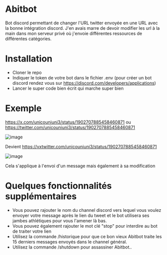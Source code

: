 # Abitbot

Bot discord permettant de changer l'URL twitter envoyée en une URL avec la bonne intégration discord. J'en avais marre de devoir modifier les url à la main dans mon serveur privé où j'envoie différentes ressources de différentes catégories.

# Installation

- Cloner le repo
- Indiquer le token de votre bot dans le fichier .env (pour créer un bot discord rendez vous sur https://discord.com/developers/applications)
- Lancer le super code bien écrit qui marche super bien

# Exemple
https://x.com/unicouniuni3/status/1902707885458460871 ou https://twitter.com/unicouniuni3/status/1902707885458460871 

![image](https://github.com/user-attachments/assets/2062acb0-a927-4a45-b660-3dbd73dd6288)

Devient https://vxtwitter.com/unicouniuni3/status/1902707885458460871

![image](https://github.com/user-attachments/assets/af836466-37a3-4063-ae53-34d5768a815a)


Cela s'applique à l'envoi d'un message mais également à sa modification

# Quelques fonctionnalités supplémentaires
- Vous pouvez rajouter le nom du channel discord vers lequel vous voulez envoyer votre message après le lien du tweet et le bot utilisera ses jambes athlétiques pour vous l'amener là bas.
- Vous pouvez également rajouter le mot clé "stop" pour interdire au bot de traiter votre lien
- Utilisez la commande /historique pour que ce bon vieux Abitbot traite les 15 derniers messages envoyés dans le channel général.
- Utilisez la commande /shutdown pour assassiner Abitbot..